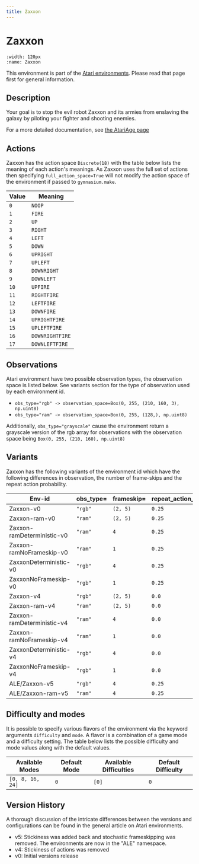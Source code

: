 ```yaml
---
title: Zaxxon
---
```


# Zaxxon

```{figure} ../../_static/videos/atari/zaxxon.gif
:width: 120px
:name: Zaxxon
```

This environment is part of the <a href='..'>Atari environments</a>. Please read that page first for general information.

## Description

Your goal is to stop the evil robot Zaxxon and its armies from enslaving the galaxy by piloting your fighter and shooting enemies.

For a more detailed documentation, see [the AtariAge page](https://atariage.com/manual_html_page.php?SoftwareLabelID=606)

## Actions

Zaxxon has the action space `Discrete(18)` with the table below lists the meaning of each action's meanings.
As Zaxxon uses the full set of actions then specifying `full_action_space=True` will not modify the action space of the environment if passed to `gymnasium.make`.

| Value   | Meaning         |
|---------|-----------------|
| `0`     | `NOOP`          |
| `1`     | `FIRE`          |
| `2`     | `UP`            |
| `3`     | `RIGHT`         |
| `4`     | `LEFT`          |
| `5`     | `DOWN`          |
| `6`     | `UPRIGHT`       |
| `7`     | `UPLEFT`        |
| `8`     | `DOWNRIGHT`     |
| `9`     | `DOWNLEFT`      |
| `10`    | `UPFIRE`        |
| `11`    | `RIGHTFIRE`     |
| `12`    | `LEFTFIRE`      |
| `13`    | `DOWNFIRE`      |
| `14`    | `UPRIGHTFIRE`   |
| `15`    | `UPLEFTFIRE`    |
| `16`    | `DOWNRIGHTFIRE` |
| `17`    | `DOWNLEFTFIRE`  |

## Observations

Atari environment have two possible observation types, the observation space is listed below.
See variants section for the type of observation used by each environment id.

- `obs_type="rgb" -> observation_space=Box(0, 255, (210, 160, 3), np.uint8)`
- `obs_type="ram" -> observation_space=Box(0, 255, (128,), np.uint8)`

Additionally, `obs_type="grayscale"` cause the environment return a grayscale version of the rgb array for observations with the observation space being `Box(0, 255, (210, 160), np.uint8)`

## Variants

Zaxxon has the following variants of the environment id which have the following differences in observation,
the number of frame-skips and the repeat action probability.

| Env-id                     | obs_type=   | frameskip=   | repeat_action_probability=   |
|----------------------------|-------------|--------------|------------------------------|
| Zaxxon-v0                  | `"rgb"`     | `(2, 5)`     | `0.25`                       |
| Zaxxon-ram-v0              | `"ram"`     | `(2, 5)`     | `0.25`                       |
| Zaxxon-ramDeterministic-v0 | `"ram"`     | `4`          | `0.25`                       |
| Zaxxon-ramNoFrameskip-v0   | `"ram"`     | `1`          | `0.25`                       |
| ZaxxonDeterministic-v0     | `"rgb"`     | `4`          | `0.25`                       |
| ZaxxonNoFrameskip-v0       | `"rgb"`     | `1`          | `0.25`                       |
| Zaxxon-v4                  | `"rgb"`     | `(2, 5)`     | `0.0`                        |
| Zaxxon-ram-v4              | `"ram"`     | `(2, 5)`     | `0.0`                        |
| Zaxxon-ramDeterministic-v4 | `"ram"`     | `4`          | `0.0`                        |
| Zaxxon-ramNoFrameskip-v4   | `"ram"`     | `1`          | `0.0`                        |
| ZaxxonDeterministic-v4     | `"rgb"`     | `4`          | `0.0`                        |
| ZaxxonNoFrameskip-v4       | `"rgb"`     | `1`          | `0.0`                        |
| ALE/Zaxxon-v5              | `"rgb"`     | `4`          | `0.25`                       |
| ALE/Zaxxon-ram-v5          | `"ram"`     | `4`          | `0.25`                       |

## Difficulty and modes

It is possible to specify various flavors of the environment via the keyword arguments `difficulty` and `mode`.
A flavor is a combination of a game mode and a difficulty setting. The table below lists the possible difficulty and mode values
along with the default values.

| Available Modes   | Default Mode   | Available Difficulties   | Default Difficulty   |
|-------------------|----------------|--------------------------|----------------------|
| `[0, 8, 16, 24]`  | `0`            | `[0]`                    | `0`                  |

## Version History

A thorough discussion of the intricate differences between the versions and configurations can be found in the general article on Atari environments.

* v5: Stickiness was added back and stochastic frameskipping was removed. The environments are now in the "ALE" namespace.
* v4: Stickiness of actions was removed
* v0: Initial versions release
